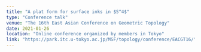 ```yaml
---
title: "A plat form for surface inks in $S^4$"
type: "Conference talk"
venue: "The 16th East Asian Conference on Geometric Topology"
date: 2021-01-26
location: "Online conference organized by members in Tokyo"
link: "https://park.itc.u-tokyo.ac.jp/MSF/topology/conference/EACGT16/"
---
```


<!-- A plat form for link is known for a presentation of classical links using geometric braid. In this talk, we introduce a plat form for surface-links in S4. As an application, non-orientable surface links can be described by using braided surfaces. -->